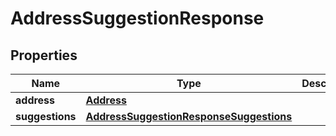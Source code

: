 

# AddressSuggestionResponse

## Properties

Name | Type | Description | Notes
------------ | ------------- | ------------- | -------------
**address** | [**Address**](Address.md) |  |  [optional]
**suggestions** | [**AddressSuggestionResponseSuggestions**](AddressSuggestionResponseSuggestions.md) |  |  [optional]



